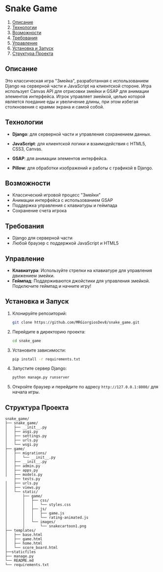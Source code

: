 # Snake Game

1. [Описание](#описание)
2. [Технологии](#технологии)
3. [Возможности](#возможности)
4. [Требования](#требования)
5. [Управление](#управление)
6. [Установка и Запуск](#установка-и-запуск)
7. [Структура Проекта](#структура-проекта)


## Описание

Это классическая игра "Змейка", разработанная с использованием Django на серверной части и JavaScript на клиентской стороне. Игра использует Canvas API для отрисовки змейки и GSAP для анимации элементов интерфейса. Игрок управляет змейкой, целью которой является поедание еды и увеличение длины, при этом избегая столкновения с краями экрана и самой собой.

## Технологии

- **Django**: для серверной части и управления сохранением данных.

- **JavaScript**: для клиентской логики и взаимодействия с HTML5, CSS3, Canvas.

- **GSAP**: для анимации элементов интерфейса.

- **Pillow**: для обработки изображений и работы с графикой в Django.

## Возможности

- Классический игровой процесс "Змейки"
- Анимации интерфейса с использованием GSAP
- Поддержка управления с клавиатуры и геймпада
- Сохранение счета игрока

## Требования

-  Django для серверной части
- Любой браузер с поддержкой JavaScript и HTML5

## Управление

- **Клавиатура**: Используйте стрелки на клавиатуре для управления движением змейки.
- **Геймпад**: Поддерживаются джойстики для управления змейкой. Подключите геймпад и начните игру!

## Установка и Запуск

1. Клонируйте репозиторий:

    ```bash
    git clone https://github.com/MRGiorgiosDev8/snake_game.git
    ```

2. Перейдите в директорию проекта:

    ```bash
    cd snake_game
    ```

3. Установите зависимости:

    ```bash
    pip install -r requirements.txt
    ```

4. Запустите сервер Django:

    ```bash
    python manage.py runserver
    ```

5. Откройте браузер и перейдите по адресу `http://127.0.0.1:8000/` для начала игры.


## Структура Проекта

```plaintext
snake_game/
├── snake_game/
│   ├── __init__.py           
│   ├── asgi.py               
│   ├── settings.py           
│   ├── urls.py               
│   └── wsgi.py               
├── game/
│   ├── migrations/           
│   │   └── __init__.py       
│   ├── __init__.py           
│   ├── admin.py              
│   ├── apps.py              
│   ├── models.py
    ├── tests.py             
│   ├── urls.py               
│   ├── views.py             
│   └── static/
│       ├── game/
│       │   ├── css/
│       │   │   └── styles.css    
│       │   ├── js/
│       │   │   ├── game.js       
│       │   │   └── rating-animated.js   
│       │   └── images/
│       │       └── snakecartoon1.png 
├── templates/
│   ├── base.html             
│   ├── game.html             
│   ├── home.html             
│   └── score_board.html
├──staticfiles      
├── manage.py                
└── README.md
└── requirements.txt